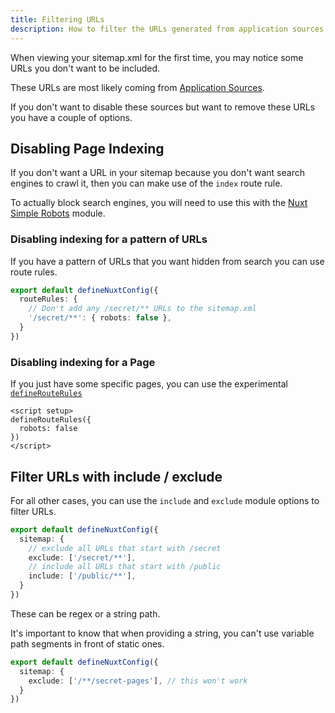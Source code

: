 ```yaml
---
title: Filtering URLs
description: How to filter the URLs generated from application sources.
---
```


When viewing your sitemap.xml for the first time, you may notice some URLs you don't want to be included.

These URLs are most likely coming from [Application Sources](/sitemap/getting-started/data-sources).

If you don't want to disable these sources but want to remove these URLs you have a couple of options.

## Disabling Page Indexing

If you don't want a URL in your sitemap because you don't want search engines to crawl it,
then you can make use of the `index` route rule.

To actually block search engines, you will need to use this with the [Nuxt Simple Robots](/robots/getting-started/installation) module.

### Disabling indexing for a pattern of URLs

If you have a pattern of URLs that you want hidden from search you can use route rules.

```ts [nuxt.config.ts]
export default defineNuxtConfig({
  routeRules: {
    // Don't add any /secret/** URLs to the sitemap.xml
    '/secret/**': { robots: false },
  }
})
```

### Disabling indexing for a Page

If you just have some specific pages, you can use the experimental [`defineRouteRules`](https://nuxt.com/docs/api/utils/define-route-rules)

```vue
<script setup>
defineRouteRules({
  robots: false
})
</script>
```

## Filter URLs with include / exclude

For all other cases, you can use the `include` and `exclude` module options to filter URLs.

```ts [nuxt.config.ts]
export default defineNuxtConfig({
  sitemap: {
    // exclude all URLs that start with /secret
    exclude: ['/secret/**'],
    // include all URLs that start with /public
    include: ['/public/**'],
  }
})
```

These can be regex or a string path.

It's important to know that when providing a string, you can't use variable path segments in front of static ones.

```ts [nuxt.config.ts]
export default defineNuxtConfig({
  sitemap: {
    exclude: ['/**/secret-pages'], // this won't work
  }
})
```
